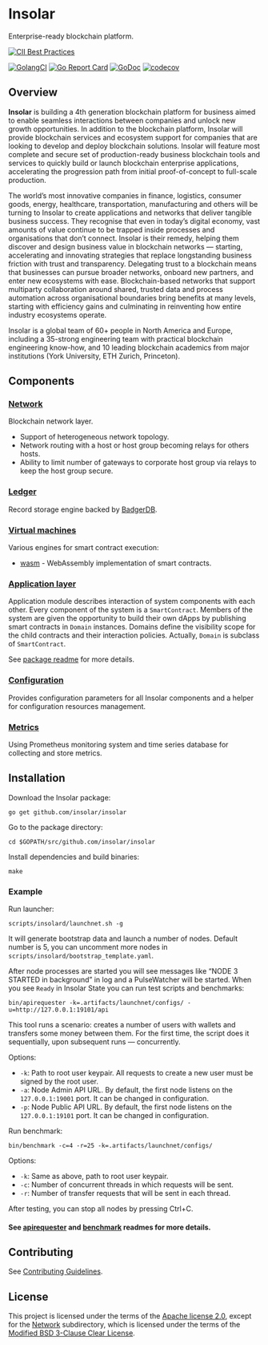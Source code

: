 # Insolar

Enterprise-ready blockchain platform.

[![CII Best Practices](https://bestpractices.coreinfrastructure.org/projects/2150/badge)](https://bestpractices.coreinfrastructure.org/projects/2150)

[![GolangCI](https://golangci.com/badges/github.com/insolar/insolar.svg)](https://golangci.com/r/github.com/insolar/insolar/)
[![Go Report Card](https://goreportcard.com/badge/github.com/insolar/insolar)](https://goreportcard.com/report/github.com/insolar/insolar)
[![GoDoc](https://godoc.org/github.com/insolar/insolar?status.svg)](https://godoc.org/github.com/insolar/insolar)
[![codecov](https://codecov.io/gh/insolar/insolar/branch/master/graph/badge.svg)](https://codecov.io/gh/insolar/insolar)

## Overview

**Insolar** is building a 4th generation blockchain platform for business aimed to enable seamless interactions between companies and unlock new growth opportunities. In addition to the blockchain platform, Insolar will provide blockchain services and ecosystem support for companies that are looking to develop and deploy blockchain solutions. Insolar will feature most complete and secure set of production-ready business blockchain tools and services to quickly build or launch blockchain enterprise applications, accelerating the progression path from initial proof-of-concept to full-scale production.

The world’s most innovative companies in finance, logistics, consumer goods, energy, healthcare, transportation, manufacturing and others will be turning to Insolar to create applications and networks that deliver tangible business success. They recognise that even in today’s digital economy, vast amounts of value continue to be trapped inside processes and organisations that don’t connect. Insolar is their remedy, helping them discover and design business value in blockchain networks — starting, accelerating and innovating strategies that replace longstanding business friction with trust and transparency. Delegating trust to a blockchain means that businesses can pursue broader networks, onboard new partners, and enter new ecosystems with ease. Blockchain-based networks that support multiparty collaboration around shared, trusted data and process automation across organisational boundaries bring benefits at many levels, starting with efficiency gains and culminating in reinventing how entire industry ecosystems operate.

Insolar is a global team of 60+ people in North America and Europe, including a 35-strong engineering team with practical blockchain engineering know-how, and 10 leading blockchain academics from major institutions (York University, ETH Zurich, Princeton).

## Components

### [Network](network)

Blockchain network layer.

* Support of heterogeneous network topology.
* Network routing with a host or host group becoming relays for others hosts.
* Ability to limit number of gateways to corporate host group via relays to keep the host group secure.

### [Ledger](ledger)

Record storage engine backed by [BadgerDB](https://github.com/dgraph-io/badger).

### [Virtual machines](vm)

Various engines for smart contract execution:

* [wasm](vm/wasm) - WebAssembly implementation of smart contracts.

### [Application layer](application)

Application module describes interaction of system components with each other.
Every component of the system is a `SmartContract`. Members of the system are given the opportunity to build their own dApps by publishing smart contracts in `Domain` instances.
Domains define the visibility scope for the child contracts and their interaction policies. Actually, `Domain` is subclass of `SmartContract`.

See [package readme](application) for more details.

### [Configuration](configuration)

Provides configuration parameters for all Insolar components and a helper for configuration resources management.

### [Metrics](metrics)

Using Prometheus monitoring system and time series database for collecting and store metrics.

## Installation

Download the Insolar package:

    go get github.com/insolar/insolar

Go to the package directory:

    cd $GOPATH/src/github.com/insolar/insolar

Install dependencies and build binaries:

    make

### Example

Run launcher:

    scripts/insolard/launchnet.sh -g

It will generate bootstrap data and launch a number of nodes. Default number is 5, you can uncomment more nodes in `scripts/insolard/bootstrap_template.yaml`.

After node processes are started you will see messages like “NODE 3 STARTED in background” in log and a PulseWatcher will be started.
When you see `Ready` in Insolar State you can run test scripts and benchmarks:

    bin/apirequester -k=.artifacts/launchnet/configs/ -u=http://127.0.0.1:19101/api

This tool runs a scenario: creates a number of users with wallets and transfers some money between them. For the first time, the script does it sequentially, upon subsequent runs — concurrently.

Options:
* `-k`: Path to root user keypair. All requests to create a new user must be signed by the root user.
* `-a`: Node Admin API URL. By default, the first node listens on the `127.0.0.1:19001` port. It can be changed in configuration.
* `-p`: Node Public API URL. By default, the first node listens on the `127.0.0.1:19101` port. It can be changed in configuration.

Run benchmark:

    bin/benchmark -c=4 -r=25 -k=.artifacts/launchnet/configs/

Options:
* `-k`: Same as above, path to root user keypair.
* `-c`: Number of concurrent threads in which requests will be sent.
* `-r`: Number of transfer requests that will be sent in each thread.

After testing, you can stop all nodes by pressing Ctrl+C.

#### See [apirequester](cmd/apirequester) and [benchmark](cmd/benchmark) readmes for more details.

## Contributing

See [Contributing Guidelines](.github/CONTRIBUTING.md).

## License

This project is licensed under the terms of the [Apache license 2.0](LICENSE), except for the [Network](network) subdirectory, which is licensed under the terms of the [Modified BSD 3-Clause Clear License](network/LICENSE.md).
